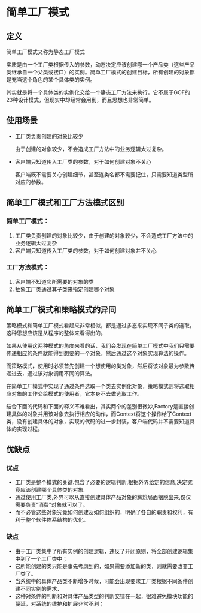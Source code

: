 # 简单工厂模式

## 定义

简单工厂模式又称为静态工厂模式

实质是由一个工厂类根据传入的参数，动态决定应该创建哪一个产品类（这些产品类继承自一个父类或接口）的实例。简单工厂模式的创建目标，所有创建的对象都是充当这个角色的某个具体类的实例。

其实就是将一个具体类的实例化交给一个静态工厂方法来执行，它不属于GOF的23种设计模式，但现实中却经常会用到，而且思想也非常简单。

## 使用场景

- 工厂类负责创建的对象比较少
    
    由于创建的对象较少，不会造成工厂方法中的业务逻辑太过复杂。
    
- 客户端只知道传入工厂类的参数，对于如何创建对象不关心
    
    客户端既不需要关心创建细节，甚至连类名都不需要记住，只需要知道类型所对应的参数。
    

## 简单工厂模式和工厂方法模式区别

### 简单工厂模式：

1. 工厂类负责创建的对象比较少，由于创建的对象较少，不会造成工厂方法中的业务逻辑太过复杂
2. 客户端只知道传入工厂类的参数，对于如何创建对象并不关心

### 工厂方法模式：

1. 客户端不知道它所需要的对象的类
2. 抽象工厂类通过其子类来指定创建哪个对象

## 简单工厂模式和策略模式的异同

策略模式和简单工厂模式看起来非常相似，都是通过多态来实现不同子类的选取，这种思想应该是从程序的整体来看得出的。

如果从使用这两种模式的角度来看的话，我们会发现在简单工厂模式中我们只需要传递相应的条件就能得到想要的一个对象，然后通过这个对象实现算法的操作。

而策略模式，使用时必须首先创建一个想使用的类对象，然后将该对象最为参数传递进去，通过该对象调用不同的算法。

在简单工厂模式中实现了通过条件选取一个类去实例化对象，策略模式则将选取相应对象的工作交给模式的使用者，它本身不去做选取工作。

结合下面的代码和下面的释义不难看出，其实两个的差别很微妙,Factory是直接创建具体的对象并用该对象去执行相应的动作，而Context将这个操作给了Context类，没有创建具体的对象，实现的代码的进一步封装，客户端代码并不需要知道具体的实现过程。

## 优缺点

### 优点

- 工厂类是整个模式的关键.包含了必要的逻辑判断,根据外界给定的信息,决定究竟应该创建哪个具体类的对象.
- 通过使用工厂类,外界可以从直接创建具体产品对象的尴尬局面摆脱出来,仅仅需要负责“消费”对象就可以了。
- 而不必管这些对象究竟如何创建及如何组织的．明确了各自的职责和权利，有利于整个软件体系结构的优化。

### 缺点

- 由于工厂类集中了所有实例的创建逻辑，违反了开闭原则，将全部创建逻辑集中到了一个工厂类中；
- 它所能创建的类只能是事先考虑到的，如果需要添加新的类，则就需要改变工厂类了。
- 当系统中的具体产品类不断增多时候，可能会出现要求工厂类根据不同条件创建不同实例的需求．
- 这种对条件的判断和对具体产品类型的判断交错在一起，很难避免模块功能的蔓延，对系统的维护和扩展非常不利；